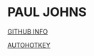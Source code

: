 # PAUL JOHNS



[GITHUB INFO](https://pauljohnsgit.github.io/Gitinfo/)

[AUTOHOTKEY](https://pauljohnsgit.github.io/AHK/)
